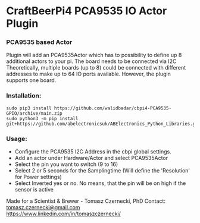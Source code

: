 # CraftBeerPi4 PCA9535 IO Actor Plugin 

### PCA9535 based Actor

Plugin will add an PCA9535Actor which has to possibility to define up 8 additional actors to your pi. The board needs to be connected via I2C
Theoretically, multiple boards (up to 8) could be connected with different addresses to make up to 64 IO ports available. However, the plugin supports one board.

### Installation: 
```
sudo pip3 install https://github.com/walidbadar/cbpi4-PCA9535-GPIO/archive/main.zip
sudo python3 -m pip install git+https://github.com/abelectronicsuk/ABElectronics_Python_Libraries.git
```
### Usage:

- Configure the PCA9535 I2C Address in the cbpi global settings. 
- Add an actor under Hardware/Actor and select PCA9535Actor
- Select the pin you want to switch (9 to 16)
- Select 2 or 5 seconds for the Samplingtime (Will define the 'Resolution' for Power settings)
- Select Inverted yes or no. No means, that the pin will be on high if the sensor is active

Made for a Scientist & Brewer - Tomasz Czernecki, PhD 
Contact: tomasz.czernecki@gmail.com
https://www.linkedin.com/in/tomaszczernecki/

